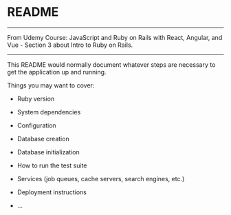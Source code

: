 # README

*************************************************

From Udemy Course: JavaScript and Ruby on Rails with React, Angular, and Vue - Section 3 about Intro to Ruby on Rails.

*************************************************


This README would normally document whatever steps are necessary to get the
application up and running.

Things you may want to cover:

* Ruby version

* System dependencies

* Configuration

* Database creation

* Database initialization

* How to run the test suite

* Services (job queues, cache servers, search engines, etc.)

* Deployment instructions

* ...
